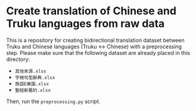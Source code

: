 # Create translation of Chinese and Truku languages from raw data
This is a repository for creating bidirectional translation dataset between Truku and Chinese languages (Truku ↔ Chinese) with a preprocessing step.
Please make sure that the following dataset are already placed in this directory:
* `其他來源.xlsx`
* `字根句型辭典.xlsx`
* `族語E樂園.xlsx`
* `聖經新舊約.xlsx`

Then, run the `preprocessing.py` script.
